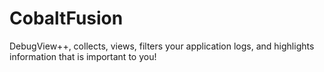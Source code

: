 # CobaltFusion
DebugView++, collects, views, filters your application logs, and highlights information that is important to you!
